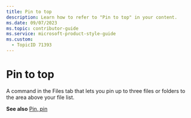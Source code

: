 ```yaml
---
title: Pin to top
description: Learn how to refer to "Pin to top" in your content.
ms.date: 09/07/2023
ms.topic: contributor-guide
ms.service: microsoft-product-style-guide
ms.custom:
  - TopicID 71393
---
```



# Pin to top

A command in the Files tab that lets you pin up to three files or folders to the area above your file list.

**See also** [Pin, pin](~/teams-style-guide/a-z-word-list/p/pin-pin.md)


